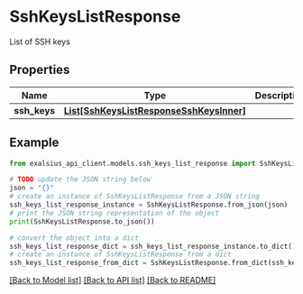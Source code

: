 # SshKeysListResponse

List of SSH keys

## Properties

Name | Type | Description | Notes
------------ | ------------- | ------------- | -------------
**ssh_keys** | [**List[SshKeysListResponseSshKeysInner]**](SshKeysListResponseSshKeysInner.md) |  | 

## Example

```python
from exalsius_api_client.models.ssh_keys_list_response import SshKeysListResponse

# TODO update the JSON string below
json = "{}"
# create an instance of SshKeysListResponse from a JSON string
ssh_keys_list_response_instance = SshKeysListResponse.from_json(json)
# print the JSON string representation of the object
print(SshKeysListResponse.to_json())

# convert the object into a dict
ssh_keys_list_response_dict = ssh_keys_list_response_instance.to_dict()
# create an instance of SshKeysListResponse from a dict
ssh_keys_list_response_from_dict = SshKeysListResponse.from_dict(ssh_keys_list_response_dict)
```
[[Back to Model list]](../README.md#documentation-for-models) [[Back to API list]](../README.md#documentation-for-api-endpoints) [[Back to README]](../README.md)


